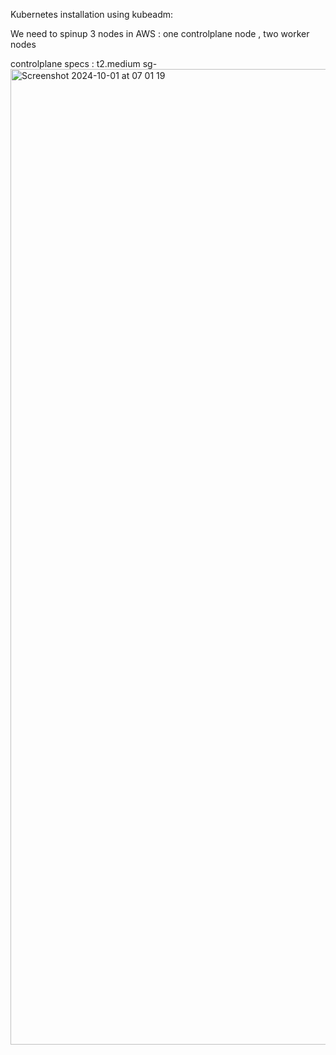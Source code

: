Kubernetes installation using kubeadm:

We need to spinup 3 nodes in AWS : one controlplane node , two worker nodes

controlplane specs :
t2.medium
sg- 
<img width="1561" alt="Screenshot 2024-10-01 at 07 01 19" src="https://github.com/user-attachments/assets/909f03bb-4344-4f89-973b-d4b583e37fae">
